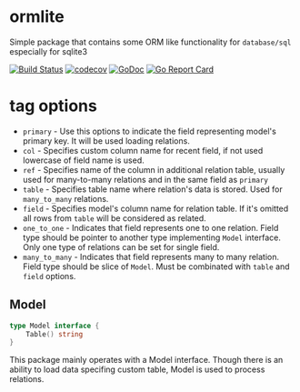 # ormlite
Simple package that contains some ORM like functionality for `database/sql` especially for sqlite3

[![Build Status](https://travis-ci.org/pupizoid/ormlite.svg?branch=master)](https://travis-ci.org/pupizoid/ormlite)
[![codecov](https://codecov.io/gh/pupizoid/ormlite/branch/master/graph/badge.svg)](https://codecov.io/gh/pupizoid/ormlite)
[![GoDoc](https://godoc.org/github.com/pupizoid/ormlite?status.svg)](https://godoc.org/github.com/pupizoid/ormlite)
[![Go Report Card](https://goreportcard.com/badge/github.com/pupizoid/ormlite)](https://goreportcard.com/report/github.com/pupizoid/ormlite)

# tag options

- `primary` - Use this options to indicate the field representing model's primary key. It will be used loading relations.
- `col` - Specifies custom column name for recent field, if not used lowercase of field name is used.
- `ref` - Specifies name of the column in additional relation table, usually used for many-to-many relations and in the same field as `primary`
- `table` - Specifies table name where relation's data is stored. Used for `many_to_many` relations.
- `field` - Specifies model's column name for relation table. If it's omitted all rows from `table` will be considered as related.
- `one_to_one` - Indicates that field represents one to one relation. Field type should be pointer to another type implementing `Model` interface. Only one type of relations can be set for single field.
- `many_to_many` - Indicates that field represents many to many relation. Field type should be slice of `Model`. Must be combinated with `table` and `field` options. 

## Model
```go
type Model interface {
    Table() string
}
```
This package mainly operates with a Model interface. Though there is an ability to load data specifing custom table, Model is used to process relations.

